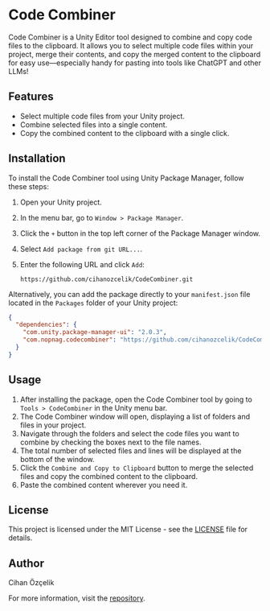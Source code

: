 
# Code Combiner

Code Combiner is a Unity Editor tool designed to combine and copy code files to the clipboard. It allows you to select multiple code files within your project, merge their contents, and copy the merged content to the clipboard for easy use—especially handy for pasting into tools like ChatGPT and other LLMs!

## Features

- Select multiple code files from your Unity project.
- Combine selected files into a single content.
- Copy the combined content to the clipboard with a single click.

## Installation

To install the Code Combiner tool using Unity Package Manager, follow these steps:

1. Open your Unity project.
2. In the menu bar, go to `Window > Package Manager`.
3. Click the `+` button in the top left corner of the Package Manager window.
4. Select `Add package from git URL...`.
5. Enter the following URL and click `Add`:

   ```
   https://github.com/cihanozcelik/CodeCombiner.git
   ```

Alternatively, you can add the package directly to your `manifest.json` file located in the `Packages` folder of your Unity project:

```json
{
  "dependencies": {
    "com.unity.package-manager-ui": "2.0.3",
    "com.nopnag.codecombiner": "https://github.com/cihanozcelik/CodeCombiner.git"
  }
}
```

## Usage

1. After installing the package, open the Code Combiner tool by going to `Tools > CodeCombiner` in the Unity menu bar.
2. The Code Combiner window will open, displaying a list of folders and files in your project.
3. Navigate through the folders and select the code files you want to combine by checking the boxes next to the file names.
4. The total number of selected files and lines will be displayed at the bottom of the window.
5. Click the `Combine and Copy to Clipboard` button to merge the selected files and copy the combined content to the clipboard.
6. Paste the combined content wherever you need it.

## License

This project is licensed under the MIT License - see the [LICENSE](LICENSE) file for details.

## Author

Cihan Özçelik

For more information, visit the [repository](https://github.com/cihanozcelik/CodeCombiner).
